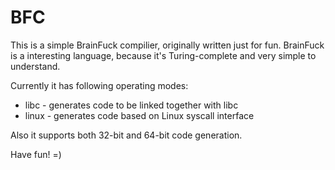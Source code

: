 BFC
===

This is a simple BrainFuck compilier, originally written just for fun.
BrainFuck is a interesting language, because it's Turing-complete 
and very simple to understand.

Currently it has following operating modes:

- libc - generates code to be linked together with libc
- linux - generates code based on Linux syscall interface

Also it supports both 32-bit and 64-bit code generation.

Have fun! =)
